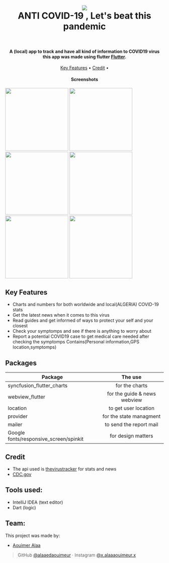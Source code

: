  
 
<h1 align="center">
 <img src="https://img.icons8.com/officel/80/000000/virus.png"/>
  <br>
  ANTI COVID-19 , Let's beat this pandemic
  </br>
  
 
  <br>
   
</h1>
 
<h4 align="center">A (local) app to track and have all kind of information to COVID19 virus this app was  made using flutter <a href="https://flutter.dev" target="_blank">Flutter</a>.</h4>

 
 
<p align="center">
  <a href="#key-features">Key Features</a> •
  <a href="#how-to-use">Credit</a> •
  
</p>

<h4 align="center">Screenshots</h4>
<p float="center">
  
  <img src="screenshots/flutter_01.png" width="200" /> 
  <img src="screenshots/flutter_02.png" width="200" /> 
  <img src="screenshots/flutter_03.png" width="200" /> 
  <img src="screenshots/flutter_05.png" width="200" /> 
 <img src="screenshots/flutter_06.png" width="200" /> 
   <img src="screenshots/flutter_07.png" width="200" /> 
</p>
 
## Key Features
 
* Charts and numbers for both worldwide and local(ALGERIA) COVID-19 stats
* Get the latest news when it comes to this virus
* Read guides and get informed of ways to protect your self and your closest
* Check your symptomps and see if there is anything to worry about
* Report a potential COVID19 case to get medical care needed after checking the symptomps Contains(Personal information,GPS location,symptomps)
## Packages
| Package        | The use         
| ------------- |:-------------:
| syncfusion_flutter_charts      | for the charts 
| webview_flutter      | for the guide & news webview    
| location | to get user location    
|  provider | for the state managment   
|   mailer | to send the report mail   
|   Google fonts/responsive_screen/spinkit | for design matters
## Credit
 
* The api used is [thevirustracker](https://thevirustracker.com) for stats and news  
* [CDC.gov](CDC.gov) 
 
## Tools used:
* IntelliJ IDEA (text editor)
* Dart (logic)

## Team:
This project was made by: 
* [Aouimer Alaa](https://github.com/HachemiZakariaZineElAbidine)
 
> GitHub [@alaaedaouimeur](https://github.com/alaaedaouimeur)  · 
> Instagram [@x.alaaaouimeur.x](https://www.instagram.com/x.alaaaouimeur.x/)

